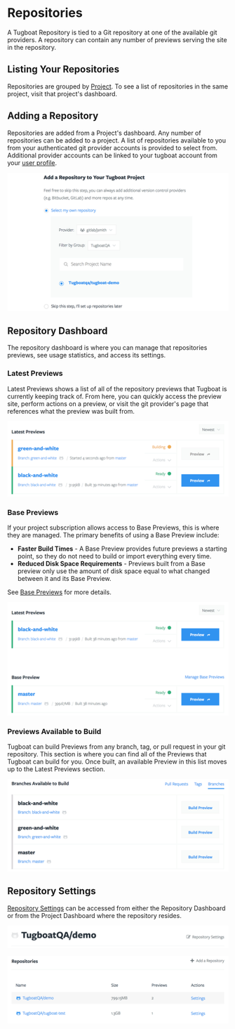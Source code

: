 # Repositories

A Tugboat Repository is tied to a Git repository at one of the available git providers. A repository can contain any number of previews serving the site in the repository.

## Listing Your Repositories
Repositories are grouped by [Project](/tugboat-dashboard/projects/). To see a list of repositories in the same project, visit that project's dashboard.

## Adding a Repository
Repositories are added from a Project's dashboard. Any number of repositories can be added to a project. A list of repositories available to you from your authenticated git provider accounts is provided to select from. Additional provider accounts can be linked to your tugboat account from your [user profile](../profile).

![Add a Repository](_images/add-a-repository.png)

## Repository Dashboard
The repository dashboard is where you can manage that repositories previews, see usage statistics, and access its settings.

### Latest Previews
Latest Previews shows a list of all of the repository previews that Tugboat is currently keeping track of. From here, you can quickly access the preview site, perform actions on a preview, or visit the git provider's page that references what the preview was built from.

![Latest Previews](_images/latest-previews.png)

### Base Previews
If your project subscription allows access to Base Previews, this is where they are managed. The primary benefits of using a Base Preview include:

* **Faster Build Times** - A Base Preview provides future previews a starting point, so they do not need to build or import everything every time.
* **Reduced Disk Space Requirements** - Previews built from a Base preview only use the amount of disk space equal to what changed between it and its Base Preview.

See [Base Previews](/getting-started/create-a-base-preview/) for more details.

![Base Preview After](_images/base-preview-after.png)

### Previews Available to Build
Tugboat can build Previews from any branch, tag, or pull request in your git repository. This section is where you can find all of the Previews that Tugboat can build for you. Once built, an available Preview in this list moves up to the Latest Previews section.

![Available To Build](_images/available-to-build.png)

## Repository Settings
[Repository Settings](/tugboat-dashboard/repositories/settings/) can be accessed from either the Repository Dashboard or from the Project Dashboard where the repository resides.

![Repository Dashboard Title](_images/repo-settings-link.png)

![Project Dashboard table](_images/repo-settings-links.png)
